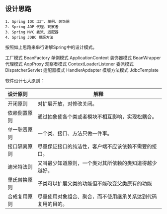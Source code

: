 ## 设计思路

    1. Spring IOC 工厂、单例、装饰器
    2. Spring AOP 代理、观察者
    3. Spring MVC 委派、适配器
    4. Spring JDBC 模版方法

按照如上思路来串行讲解Spring中的设计模式。

工厂模式 BeanFactory
单例模式 ApplicationContext
装饰器模式 BeanWrapper
代理模式 AopProxy
观察者模式 ContextLoaderListener
委派模式 DispatcherServlet
适配器模式 HandlerApdapter
模版方法模式 JdbcTemplate

软件设计七大原则：

| 设计原则 | 解释|
| :------ | ---- |
| 开闭原则     | 对扩展开放，对修改关闭。|
| 依赖倒置原则 | 通过抽象使各个类或者模块不相互影响，实现松耦合。|
| 单一职责原则 | 一个类、接口、方法只做一件事。|
| 接口隔离原则 | 尽量保证接口的纯洁性，客户端不应该依赖不需要的接口。|
| 迪米特法则 | 又叫最少知道原则，一个类对其所依赖的类知道得越少越好。|
| 里氏替换原则 | 子类可以扩展父类的功能但不能改变父类原有的功能|
| 合成复用原则 | 尽量使用对象组合、聚合，而不使用继承关系达到代码复用的目的。|
